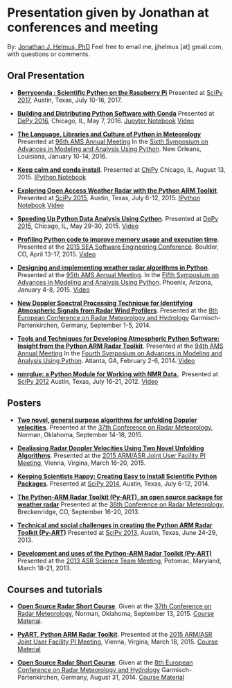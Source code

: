Presentation given by Jonathan at conferences and meeting
=========================================================

By: [Jonathan J. Helmus, PhD](http://nmrglue.com/jhelmus)
Feel free to email me, jjhelmus [at] gmail.com, with questions or comments.

Oral Presentation
-----------------

* [**Berryconda : Scientific Python on the Raspberry Pi**](2017_07_SciPy_Berryconda.pdf)
  Presented at [SciPy 2017](https://scipy2017.scipy.org/),
  Austin, Texas, July 10-16, 2017.

* [**Building and Distributing Python Software with Conda**](http://nbviewer.jupyter.org/format/slides/github/jjhelmus/presentations/blob/master/2016_DePy_conda_talk/DePy_conda_talk.ipynb#/)
  Presented at [DePy 2016](http://mdp.cdm.depaul.edu/DePy2016),
  Chicago, IL, May 7, 2016.
  [Jupyter Notebook](2016_DePy_conda_talk/DePy_conda_talk.ipynb)
  [Video](https://www.youtube.com/watch?v=HSK-6dCnYVQ)

* [**The Language, Libraries and Culture of Python in Meteorology**](2016_AMS_Annual_Meeting_Keynote.pdf)
  Presented at [96th AMS Annual Meeting](https://annual.ametsoc.org/2016/)
  In the [Sixth Symposium on Advances in Modeling and Analysis Using Python](https://ams.confex.com/ams/96Annual/webprogram/6PYTHON.html).
  New Orleans, Louisiana, January 10-14, 2016.

* [**Keep calm and conda install**](http://nbviewer.ipython.org/format/slides/github/jjhelmus/presentations/blob/master/2015_ChiPy_conda_talk/ChiPy_conda_talk.ipynb).
  Presented at [ChiPy](http://www.chipy.org/)
  Chicago, IL, August 13, 2015.
  [IPython Notebook](2015_ChiPy_conda_talk/ChiPy_conda_talk.ipynb)

* [**Exploring Open Access Weather Radar with the Python ARM Toolkit**](http://nbviewer.ipython.org/format/slides/github/jjhelmus/presentations/blob/master/2015_SciPy_PyART_talk/SciPy2015_OpenAccessRadar_jjh.ipynb).
  Presented at [SciPy 2015](http://scipy2015.scipy.org/),
  Austin, Texas, July 6-12, 2015.
  [IPython Notebook](2015_SciPy_PyART_talk/SciPy2015_OpenAccessRadar_jjh.ipynb)
  [Video](https://www.youtube.com/watch?v=FGA1Wd9xTH0)

* [**Speeding Up Python Data Analysis Using Cython**](2015_DePy_Cython_talk.pdf).
  Presented at [DePy 2015](http://mdp.cdm.depaul.edu/DePy2015/default/index),
  Chicago, IL, May 29-30, 2015.
  [Video](http://www.pyvideo.org/video/3538/speeding-up-python-data-analysis-using-cython)

* [**Profiling Python code to improve memory usage and execution time**](2015_SEA_Python_Profiling.pdf).
  Presented at the [2015 SEA Software Engineering Conference](https://sea.ucar.edu/conference/2015).
  Boulder, CO, April 13-17, 2015.
  [Video](https://sea.ucar.edu/event/profiling-python-code-improve-memory-usage-and-execution-time)

* [**Designing and implementing weather radar algorithms in Python**](2015_AMS_Annual_Meeting_Talk.pdf).
  Presented at the [95th AMS Annual Meeting](http://annual.ametsoc.org/2015/).
  In the [Fifth Symposium on Advances in Modeling and Analysis Using Python](http://annual.ametsoc.org/2015/index.cfm/programs-and-events/conferences-and-symposia/fifth-symposium-on-advances-in-modeling-and-analysis-using-python/).
  Phoenix, Arizona, January 4-8, 2015.
  [Video](https://ams.confex.com/ams/95Annual/videogateway.cgi/id/29026?recordingid=29026)

* [**New Doppler Spectral Processing Technique for Identifying Atmospheric Signals from Radar Wind Profilers**](2014_ERAD_RWP_talk.pdf).
  Presented at the [8th European Conference on Radar Meteorology and Hydrology](http://www.pa.op.dlr.de/erad2014/index.html)
  Garmisch-Partenkirchen, Germany, September 1-5, 2014.

* [**Tools and Techniques for Developing Atmospheric Python Software: Insight from the Python ARM Radar Toolkit**](2014_AMS_Annual_Meeting_Talk.pdf).
  Presented at the [94th AMS Annual Meeting](https://annual.ametsoc.org/2014/)
  In the [Fourth Symposium on Advances in Modeling and Analysis Using Python](https://ams.confex.com/ams/94Annual/webprogram/4PYTHON.html).
  Atlanta, GA, February 2-6, 2014.
  [Video](https://ams.confex.com/ams/94Annual/videogateway.cgi/id/25623?recordingid=25623)

* [**nmrglue: a Python Module for Working with NMR Data**.](2012_SciPy_nmrglue_talk.pdf).
  Presented at [SciPy 2012](http://conference.scipy.org/scipy2012/)
  Austin, Texas, July 16-21, 2012.
  [Video](http://pyvideo.org/video/1236/nmrglue-a-python-module-for-working-with-nmr-dat)

Posters
-------

* [**Two novel, general purpose algorithms for unfolding Doppler velocities**](2015_AMS_Radar_unfold.pdf).
  Presented at the [37th Conference on Radar Meteorology](https://www2.ametsoc.org/ams/index.cfm/meetings-events/ams-meetings/37th-conference-on-radar-meteorology/),
  Norman, Oklahoma, September 14-18, 2015.

* [**Dealiasing Radar Doppler Velocities Using Two Novel Unfolding Algorithms**](2015_ARMASR_Meeting.pdf).
  Presented at the [2015 ARM/ASR Joint User Facility PI Meeting](http://www.orau.gov/armasrpi2015/agenda.htm),
  Vienna, Virgina, March 16-20, 2015.

* [**Keeping Scientists Happy: Creating Easy to Install Scientific Python Packages**](2014_SciPy_Conference_Python_Packaging.pdf).
  Presented at [SciPy 2014](https://conference.scipy.org/scipy2014/),
  Austin, Texas, July 6-12, 2014.

* [**The Python-ARM Radar Toolkit (Py-ART), an open source package for weather radar**](2013_AMSRadar_PyART_poster.pdf)
  Presented at the [36th Conference on Radar Meteorology](https://www.ametsoc.org/meet/fainst/201336radar.html),
  Breckenridge, CO, September 16-20, 2013.

* [**Technical and social challenges in creating the Python ARM Radar Toolkit (Py-ART)**](2013_SciPy_PyART_poster.pdf)
  Presented at [SciPy 2013](http://conference.scipy.org/scipy2013/),
  Austin, Texas, June 24-29, 2013.

* [**Development and uses of the Python-ARM Radar Toolkit (Py-ART)**](2013_ASR_PyART_poster.pdf)
  Presented at the [2013 ASR Science Team Meeting](http://asr.science.energy.gov/meetings/stm/2013-march),
  Potomac, Maryland, March 18-21, 2013.

Courses and tutorials
---------------------

* [**Open Source Radar Short Course**](https://www2.ametsoc.org/ams/index.cfm/meetings-events/ams-meetings/open-source-radar-short-course/).
  Given at the [37th Conference on Radar Meteorology](https://www2.ametsoc.org/ams/index.cfm/meetings-events/ams-meetings/37th-conference-on-radar-meteorology/),
  Norman, Oklahoma, September 13, 2015.
  [Course Material](https://github.com/openradar/AMS-Short-Course-on-Open-Source-Radar-Software).

* [**PyART, Python ARM Radar Toolkit**](http://asr.science.energy.gov/meetings/stm/2015-march/agenda).
  Presented at the [2015 ARM/ASR Joint User Facility PI Meeting](http://www.orau.gov/armasrpi2015/agenda.htm),
  Vienna, Virgina, March 18, 2015.
  [Course Material](https://github.com/ARM-DOE/notebooks/tree/master/ASR_PI_2015)

* [**Open Source Radar Short Course**](http://www.pa.op.dlr.de/erad2014/workshops/overview.html).
  Given at the [8th European Conference on Radar Meteorology and Hydrology](http://www.pa.op.dlr.de/erad2014/index.html)
  Garmisch-Partenkirchen, Germany, August 31, 2014.
  [Course Material](https://github.com/openradar/open_source_radar_short_course)
